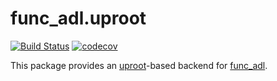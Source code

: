 # func_adl.uproot

[![Build Status](https://travis-ci.org/iris-hep/func_adl.uproot.svg?branch=master)](https://travis-ci.org/iris-hep/func_adl.uproot)
[![codecov](https://codecov.io/gh/iris-hep/func_adl.uproot/branch/master/graph/badge.svg)](https://codecov.io/gh/iris-hep/func_adl.uproot)

This package provides an [uproot](https://github.com/scikit-hep/uproot)-based backend for [func_adl](https://github.com/iris-hep/func_adl).
